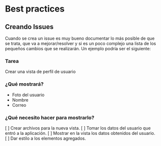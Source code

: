 # Best practices

## Creando Issues
Cuando se crea un issue es muy bueno documentar lo más posible de que se trata, que va a mejorar/resolver y si es un poco complejo una lista de los pequeños cambios que se realizarán.
Un ejemplo podría ser el siguiente:
### Tarea
Crear una vista de perfil de usuario
### ¿Qué mostrará?
* Foto del usuario
* Nombre
* Correo
### ¿Qué necesito hacer para mostrarlo?
[ ] Crear archivos para la nueva vista.
[ ] Tomar los datos del usuario que entró a la aplicación.
[ ] Mostrar en la vista los datos obtenidos del usuario.
[ ] Dar estilo a los elementos agregados.
